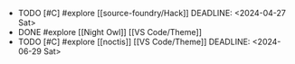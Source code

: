 - TODO [#C] #explore [[source-foundry/Hack]]
  DEADLINE: <2024-04-27 Sat>
- DONE #explore [[Night Owl]] [[VS Code/Theme]]
- TODO [#C] #explore [[noctis]] [[VS Code/Theme]]
  DEADLINE: <2024-06-29 Sat>
